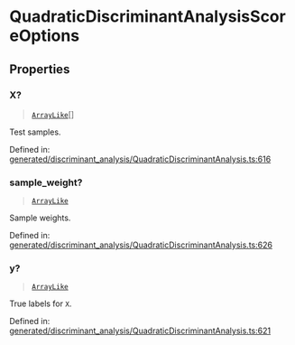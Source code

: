 # QuadraticDiscriminantAnalysisScoreOptions

## Properties

### X?

> [`ArrayLike`](../types/ArrayLike.md)[]

Test samples.

Defined in:  [generated/discriminant\_analysis/QuadraticDiscriminantAnalysis.ts:616](https://github.com/transitive-bullshit/scikit-learn-ts/blob/122b3c0/packages/sklearn/src/generated/discriminant_analysis/QuadraticDiscriminantAnalysis.ts#L616)

### sample\_weight?

> [`ArrayLike`](../types/ArrayLike.md)

Sample weights.

Defined in:  [generated/discriminant\_analysis/QuadraticDiscriminantAnalysis.ts:626](https://github.com/transitive-bullshit/scikit-learn-ts/blob/122b3c0/packages/sklearn/src/generated/discriminant_analysis/QuadraticDiscriminantAnalysis.ts#L626)

### y?

> [`ArrayLike`](../types/ArrayLike.md)

True labels for `X`.

Defined in:  [generated/discriminant\_analysis/QuadraticDiscriminantAnalysis.ts:621](https://github.com/transitive-bullshit/scikit-learn-ts/blob/122b3c0/packages/sklearn/src/generated/discriminant_analysis/QuadraticDiscriminantAnalysis.ts#L621)
